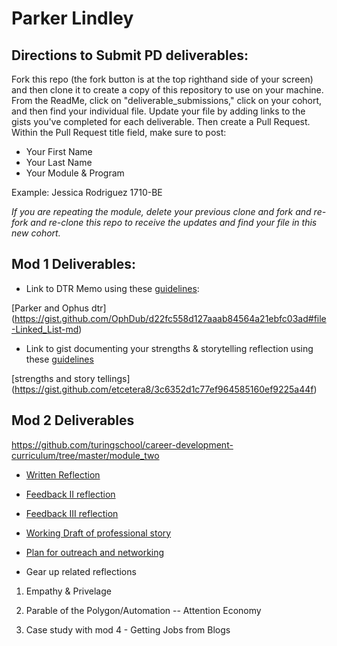 # Parker Lindley

## Directions to Submit PD deliverables:
Fork this repo (the fork button is at the top righthand side of your screen) and then clone it to create a copy of this repository to use on your machine. From the ReadMe, click on "deliverable_submissions," click on your cohort, and then find your individual file. Update your file by adding links to the gists you've completed for each deliverable. Then create a Pull Request. Within the Pull Request title field, make sure to post:

* Your First Name
* Your Last Name
* Your Module & Program

Example: Jessica Rodriguez 1710-BE

*If you are repeating the module, delete your previous clone and fork and re-fork and re-clone this repo to receive the updates and find your file in this new cohort.*

## Mod 1 Deliverables:
* Link to DTR Memo using these [guidelines](https://github.com/turingschool/career-development-curriculum/blob/master/module_one/dtr_guidelines_memo.md):

[Parker and Ophus dtr] (https://gist.github.com/OphDub/d22fc558d127aaab84564a21ebfc03ad#file-Linked_List-md)

* Link to gist documenting your strengths & storytelling reflection using these [guidelines](https://github.com/turingschool/career-development-curriculum/blob/master/module_one/strengths_storytelling_reflection.md)

[strengths and story tellings] (https://gist.github.com/etcetera8/3c6352d1c77ef964585160ef9225a44f)

## Mod 2 Deliverables
https://github.com/turingschool/career-development-curriculum/tree/master/module_two

* [Written Reflection](https://gist.github.com/etcetera8/f5013cd2d985e71fb973556c2c098a6c)

* [Feedback II reflection](https://gist.github.com/etcetera8/94398a9b046a009dceb50d4a1150b04d)

* [Feedback III reflection](https://gist.github.com/etcetera8/ac813ef70bb6dda5c874888f1d08126c)

* [Working Draft of professional story](https://gist.github.com/etcetera8/dc82b03dc3a74a04acb3b2954933af1c)

* [Plan for outreach and networking](https://gist.github.com/etcetera8/27f7194040fc5305b6ce990ac53944ab)

* Gear up related reflections

1. Empathy & Privelage

2. Parable of the Polygon/Automation -- Attention Economy

3. Case study with mod 4 - Getting Jobs from Blogs